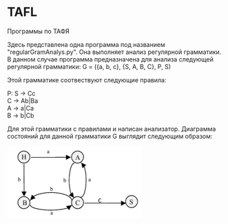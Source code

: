 # TAFL
Программы по ТАФЯ

Здесь представлена одна программа под названием "regularGramAnalys.py". Она выполняет анализ регулярной грамматики. В данном случае программа предназначена для анализа следующей регулярной грамматики: 
G = ({a, b, c}, {S, A, B, C}, P, S)

Этой грамматике соотвествуют следующие правила:

P: S -> Cc        
   C -> Ab|Ba        
   A -> a|Ca        
   B -> b|Cb       
   
Для этой грамматики с правилами и написан анализатор.
Диаграмма состояний для данной грамматики G выглядит следующим образом:

![Диаграмма состояний](https://github.com/Remkudusov/TAFL/blob/master/diagramm.png)
